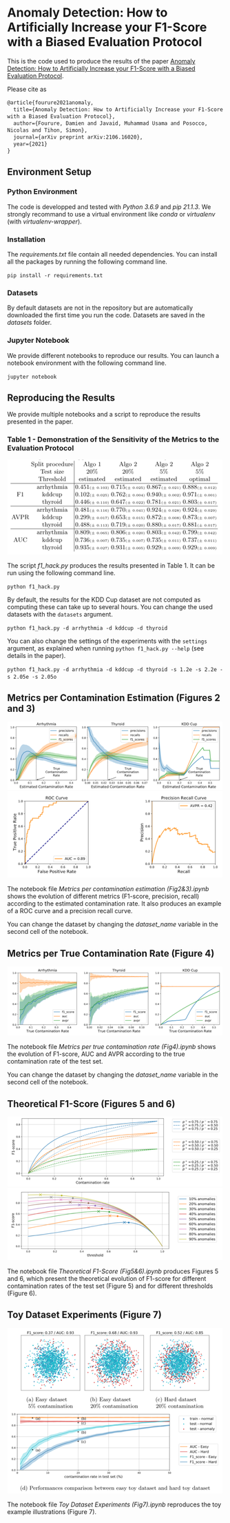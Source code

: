 # Anomaly Detection: How to Artificially Increase your F1-Score with a Biased Evaluation Protocol

This is the code used to produce the results of the paper
[Anomaly Detection: How to Artificially Increase your F1-Score with a Biased Evaluation Protocol](https://arxiv.org/abs/2106.16020).

Please cite as 
```
@article{fourure2021anomaly,
  title={Anomaly Detection: How to Artificially Increase your F1-Score with a Biased Evaluation Protocol},
  author={Fourure, Damien and Javaid, Muhammad Usama and Posocco, Nicolas and Tihon, Simon},
  journal={arXiv preprint arXiv:2106.16020},
  year={2021}
}
```

## Environment Setup

### Python Environment

The code is developped and tested with *Python 3.6.9* and *pip 21.1.3*.
We strongly recommand to use a virtual environment like *conda* or *virtualenv* (with *virtualenv-wrapper*). 

### Installation

The *requirements.txt* file contain all needed dependencies.
You can install all the packages by running the following command line.

`pip install -r requirements.txt`

### Datasets

By default datasets are not in the repository but are automatically downloaded the first time you run the code. Datasets are saved in the *datasets* folder.

### Jupyter Notebook

We provide different notebooks to reproduce our results.
You can launch a notebook environment with the following command line.

`jupyter notebook`

## Reproducing the Results

We provide multiple notebooks and a script to reproduce the results presented in the paper.

### Table 1 - Demonstration of the Sensitivity of the Metrics to the Evaluation Protocol

![Table 1](./imgs/Table1.png)

The script *f1_hack.py* produces the results presented in Table 1.
It can be run using the following command line.

`python f1_hack.py`

By default, the results for the KDD Cup dataset are not computed as computing these can take up to several hours.
You can change the used datasets with the `datasets` argument.

`python f1_hack.py -d arrhythmia -d kddcup -d thyroid`

You can also change the settings of the experiments with the `settings` argument,
as explained when running
`python f1_hack.py --help`
(see details in the paper).

`python f1_hack.py -d arrhythmia -d kddcup -d thyroid -s 1.2e -s 2.2e -s 2.05e -s 2.05o`

## Metrics per Contamination Estimation (Figures 2 and 3)

![Figure 2](./imgs/Figure2.png)
![Figure 3](./imgs/Figure3.png)

The notebook file *Metrics per contamination estimation (Fig2&3).ipynb* shows the evolution of different metrics (F1-score, precision, recall) according to the estimated contamination rate.
It also produces an example of a ROC curve and a precision recall curve.

You can change the dataset by changing the *dataset_name* variable in the second cell of the notebook.

## Metrics per True Contamination Rate (Figure 4)

![Figure 4](./imgs/Figure4.png)

The notebook file *Metrics per true contamination rate (Fig4).ipynb* shows the evolution of F1-score, AUC and AVPR according to the true contamination rate of the test set.

You can change the dataset by changing the *dataset_name* variable in the second cell of the notebook.


## Theoretical F1-Score (Figures 5 and 6)

![Figure 5](./imgs/Figure5.png)
![Figure 6](./imgs/Figure6.png)

The notebook file *Theoretical F1-Score (Fig5&6).ipynb* produces Figures 5 and 6, which present the theoretical evolution of F1-score for different contamination rates of the test set (Figure 5) and for different thresholds (Figure 6).

## Toy Dataset Experiments (Figure 7)

![Figure 7](./imgs/Figure7.png)

The notebook file *Toy Dataset Experiments (Fig7).ipynb* reproduces the toy example illustrations (Figure 7).
